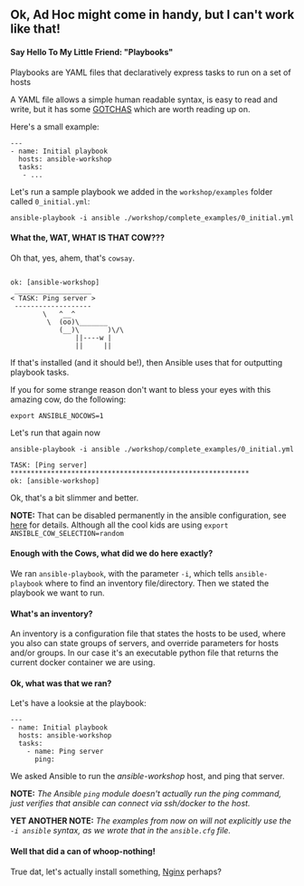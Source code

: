 ## Ok, Ad Hoc might come in handy, but I can't work like that!

#### Say Hello To My Little Friend: "Playbooks"

Playbooks are YAML files that declaratively express tasks to run on a set of hosts

A YAML file allows a simple human readable syntax, is easy to read and write, but it has some [GOTCHAS](http://docs.ansible.com/ansible/YAMLSyntax.html#gotchas) which are worth reading up on.

Here's a small example:

```
---
- name: Initial playbook
  hosts: ansible-workshop
  tasks:
   - ...
```

Let's run a sample playbook we added in the `workshop/examples` folder called `0_initial.yml`:

```
ansible-playbook -i ansible ./workshop/complete_examples/0_initial.yml
```

#### What the, WAT, WHAT IS THAT COW???

Oh that, yes, ahem, that's `cowsay`.

```

ok: [ansible-workshop]
 ___________________
< TASK: Ping server >
 -------------------
        \   ^__^
         \  (oo)\_______
            (__)\       )\/\
                ||----w |
                ||     ||

```

If that's installed (and it should be!), then Ansible uses that for outputting playbook tasks.

If you for some strange reason don't want to bless your eyes with this amazing cow, do the following:

```
export ANSIBLE_NOCOWS=1
```

Let's run that again now

```
ansible-playbook -i ansible ./workshop/complete_examples/0_initial.yml
```

```
TASK: [Ping server] ***********************************************************
ok: [ansible-workshop]
```

Ok, that's a bit slimmer and better.

**NOTE:** That can be disabled permanently in the ansible configuration, see [here](http://docs.ansible.com/intro_configuration.html#nocows) for details. 
Although all the cool kids are using `export ANSIBLE_COW_SELECTION=random`

#### Enough with the Cows, what did we do here exactly?

We ran `ansible-playbook`, with the parameter `-i`, which tells `ansible-playbook` where to find an inventory file/directory.
Then we stated the playbook we want to run.

#### What's an inventory?

An inventory is a configuration file that states the hosts to be used, where you also can state groups of servers, and override parameters for hosts and/or groups.
In our case it's an executable python file that returns the current docker container we are using.

#### Ok, what was that we ran?

Let's have a looksie at the playbook:

```
---
- name: Initial playbook
  hosts: ansible-workshop
  tasks:
    - name: Ping server
      ping:
```

We asked Ansible to run the _ansible-workshop_ host, and ping that server.

**NOTE:** *The Ansible `ping` module doesn't actually run the ping command, just verifies that ansible can connect via ssh/docker to the host.*

**YET ANOTHER NOTE:** *The examples from now on will not explicitly use the `-i ansible` syntax, as we wrote that in the `ansible.cfg` file.*


#### Well that did a can of whoop-nothing!

True dat, let's actually install something, [Nginx](./2_Lets-install-Nginx.md) perhaps?
